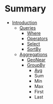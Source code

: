 # Summary

* [Introduction](README.md)
   * [Queries](documentation/queries/queries.md)
       * [Where](documentation/queries/where.md)
       * [Operators](documentation/queries/operators.md)
       * [Select](documentation/queries/select.md)
       * [SortBy](documentation/queries/sortby.md)
   * [Aggregations](documentation/aggregations/aggregationsmd.md)
       * [GeoNear](documentation/aggregations/geonear/README.md)
       * [GroupBy](documentation/aggregations/groupby.md)
           * [Avg](documentation/aggregations/groupby/avg.md)
           * Sum
           * Min
           * Max
           * First
           * Last

